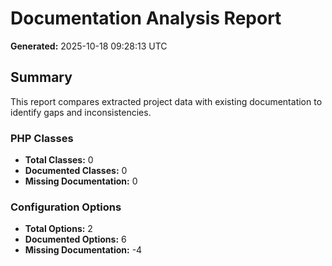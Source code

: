 # Documentation Analysis Report

**Generated:** 2025-10-18 09:28:13 UTC

## Summary

This report compares extracted project data with existing documentation to identify gaps and inconsistencies.


### PHP Classes

- **Total Classes:** 0
- **Documented Classes:** 0
- **Missing Documentation:** 0


### Configuration Options

- **Total Options:** 2
- **Documented Options:** 6
- **Missing Documentation:** -4

